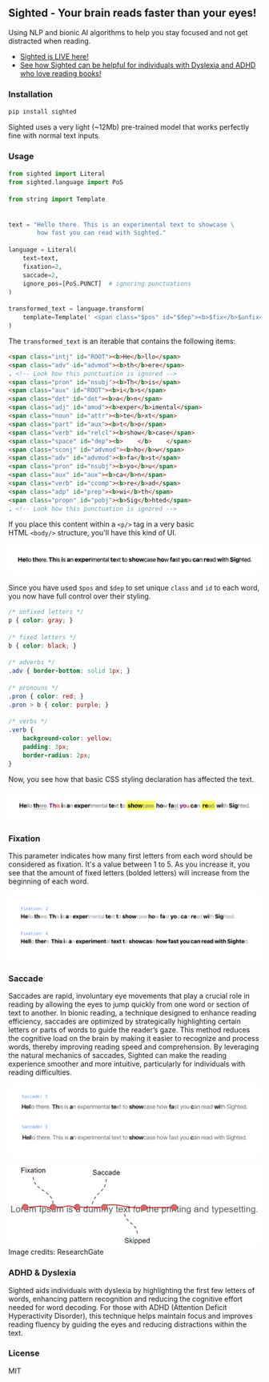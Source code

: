 ## Sighted - Your brain reads faster than your eyes!
Using NLP and bionic AI algorithms to help you stay focused and not get distracted when reading.

- [Sighted is LIVE here!](https://sighted.vercel.app)
- [See how Sighted can be helpful for individuals with Dyslexia and ADHD who love reading books!](#adhd--dyslexia)

### Installation
```sh
pip install sighted
```

Sighted uses a very light (~12Mb) pre-trained model that works perfectly fine with normal text inputs.

### Usage
```python
from sighted import Literal
from sighted.language import PoS

from string import Template


text = "Hello there. This is an experimental text to showcase \
        how fast you can read with Sighted."

language = Literal(
    text=text, 
    fixation=2,
    saccade=2,
    ignore_pos=[PoS.PUNCT]  # ignoring punctuations
)  

transformed_text = language.transform(
    template=Template(' <span class="$pos" id="$dep"><b>$fix</b>$unfix</span>')
)
```

The `transformed_text` is an iterable that contains the following items:

```html
<span class="intj" id="ROOT"><b>He</b>llo</span>
<span class="adv" id="advmod"><b>th</b>ere</span>
. <!-- Look how this punctuation is ignored -->
<span class="pron" id="nsubj"><b>Th</b>is</span>
<span class="aux" id="ROOT"><b>i</b>s</span>
<span class="det" id="det"><b>a</b>n</span>
<span class="adj" id="amod"><b>exper</b>imental</span>
<span class="noun" id="attr"><b>te</b>xt</span>
<span class="part" id="aux"><b>t</b>o</span>
<span class="verb" id="relcl"><b>show</b>case</span>
<span class="space" id="dep"><b>    </b>    </span>
<span class="sconj" id="advmod"><b>ho</b>w</span>
<span class="adv" id="advmod"><b>fa</b>st</span>
<span class="pron" id="nsubj"><b>yo</b>u</span>
<span class="aux" id="aux"><b>ca</b>n</span>
<span class="verb" id="ccomp"><b>re</b>ad</span>
<span class="adp" id="prep"><b>wi</b>th</span>
<span class="propn" id="pobj"><b>Sig</b>hted</span>
. <!-- Look how this punctuation is ignored -->
```

If you place this content within a `<p/>` tag in a very basic HTML `<body/>` structure, you'll have this kind of UI.


![Basic result](media/img1.png)

Since you have used `$pos` and `$dep` to set unique `class` and `id` to each word, you now have full control over their styling.

```css
/* unfixed letters */
p { color: gray; }

/* fixed letters */
b { color: black; }

/* adverbs */
.adv { border-bottom: solid 1px; }

/* pronouns */
.pron { color: red; }
.pron > b { color: purple; }

/* verbs */
.verb {
    background-color: yellow;
    padding: 3px;
    border-radius: 2px;
}
```

Now, you see how that basic CSS styling declaration has affected the text.

![Basic result](media/img2.png)

### Fixation
This parameter indicates how many first letters from each word should be considered as fixation. It's a value between 1 to 5. As you increase it, you see that the amount of fixed letters (bolded letters) will increase from the beginning of each word.

![Basic result](media/img3.png)

### Saccade
Saccades are rapid, involuntary eye movements that play a crucial role in reading by allowing the eyes to jump quickly from one word or section of text to another. In bionic reading, a technique designed to enhance reading efficiency, saccades are optimized by strategically highlighting certain letters or parts of words to guide the reader’s gaze. This method reduces the cognitive load on the brain by making it easier to recognize and process words, thereby improving reading speed and comprehension. By leveraging the natural mechanics of saccades, Sighted can make the reading experience smoother and more intuitive, particularly for individuals with reading difficulties.

![Basic result](media/img4.png)

![Basic result](media/img5.png)
Image credits: ResearchGate

### ADHD & Dyslexia
Sighted aids individuals with dyslexia by highlighting the first few letters of words, enhancing pattern recognition and reducing the cognitive effort needed for word decoding. For those with ADHD (Attention Deficit Hyperactivity Disorder), this technique helps maintain focus and improves reading fluency by guiding the eyes and reducing distractions within the text.

### License
MIT